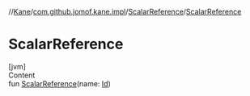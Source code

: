 //[Kane](../../index.md)/[com.github.jomof.kane.impl](../index.md)/[ScalarReference](index.md)/[ScalarReference](-scalar-reference.md)



# ScalarReference  
[jvm]  
Content  
fun [ScalarReference](-scalar-reference.md)(name: [Id](../index.md#%5Bcom.github.jomof.kane.impl%2FId%2F%2F%2FPointingToDeclaration%2F%5D%2FClasslikes%2F-1222266375))  



